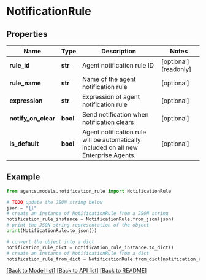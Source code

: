 # NotificationRule


## Properties

Name | Type | Description | Notes
------------ | ------------- | ------------- | -------------
**rule_id** | **str** | Agent notification rule ID | [optional] [readonly] 
**rule_name** | **str** | Name of the agent notification rule | [optional] 
**expression** | **str** | Expression of agent notification rule | [optional] 
**notify_on_clear** | **bool** | Send notification when notification clears | [optional] 
**is_default** | **bool** | Agent notification rule will be automatically included on all new Enterprise Agents. | [optional] 

## Example

```python
from agents.models.notification_rule import NotificationRule

# TODO update the JSON string below
json = "{}"
# create an instance of NotificationRule from a JSON string
notification_rule_instance = NotificationRule.from_json(json)
# print the JSON string representation of the object
print(NotificationRule.to_json())

# convert the object into a dict
notification_rule_dict = notification_rule_instance.to_dict()
# create an instance of NotificationRule from a dict
notification_rule_from_dict = NotificationRule.from_dict(notification_rule_dict)
```
[[Back to Model list]](../README.md#documentation-for-models) [[Back to API list]](../README.md#documentation-for-api-endpoints) [[Back to README]](../README.md)


